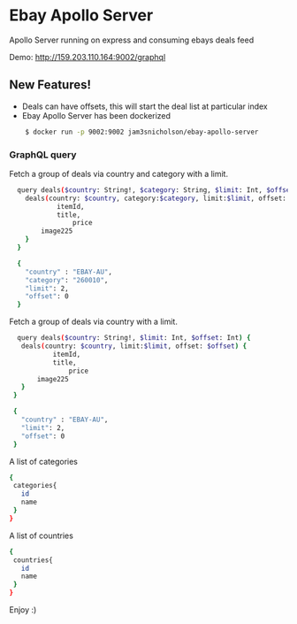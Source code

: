 # Ebay Apollo Server
 Apollo Server running on express and consuming ebays deals feed
 
Demo: http://159.203.110.164:9002/graphql

## New Features!
  - Deals can have offsets, this will start the deal list at particular index
  - Ebay Apollo Server has been dockerized

```sh
    $ docker run -p 9002:9002 jam3snicholson/ebay-apollo-server
```

### GraphQL query

Fetch a group of deals via country and category with a limit.
```sh
  query deals($country: String!, $category: String, $limit: Int, $offset: Int) {
    deals(country: $country, category:$category, limit:$limit, offset: $offset) {
    		itemId,
    		title,
				price
      	image225
    }
  }

  {
    "country" : "EBAY-AU",
    "category": "260010",
    "limit": 2,
    "offset": 0
  }
```
  Fetch a group of deals via country  with a limit.
 ```sh
   query deals($country: String!, $limit: Int, $offset: Int) {
    deals(country: $country, limit:$limit, offset: $offset) {
    		itemId,
    		title,
				price
      	image225
    }
  }

  {
    "country" : "EBAY-AU",
    "limit": 2,
    "offset": 0
  }
```


A list of categories
 ```sh
{
  categories{
    id
    name
  }
}
```  

A list of countries
 ```sh
{
  countries{
    id
    name
  }
}
```  


Enjoy :)
